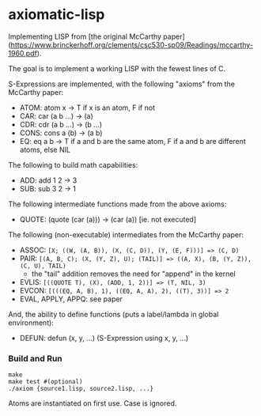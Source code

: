 # axiomatic-lisp

Implementing LISP from [the original McCarthy paper]
(https://www.brinckerhoff.org/clements/csc530-sp09/Readings/mccarthy-1960.pdf).

The goal is to implement a working LISP with the fewest lines of C.

S-Expressions are implemented, with the following "axioms" from the McCarthy paper:

* ATOM: atom x -> T if x is an atom, F if not
* CAR: car (a b ...) -> (a)
* CDR: cdr (a b ...) -> (b ...)
* CONS: cons a (b) -> (a b)
* EQ: eq a b -> T if a and b are the same atom, F if a and b are different atoms, else NIL

The following to build math capabilities:

* ADD: add 1 2 -> 3
* SUB: sub 3 2 -> 1

The following intermediate functions made from the above axioms:

* QUOTE: (quote (car (a))) -> (car (a)) [ie. not executed]

The following (non-executable) intermediates from the McCarthy paper:

* ASSOC: `[X; ((W, (A, B)), (X, (C, D)), (Y, (E, F)))] => (C, D)`
* PAIR: `[(A, B, C); (X, (Y, Z), U); (TAIL)] => ((A, X), (B, (Y, Z)), (C, U), TAIL)`
   * the "tail" addition removes the need for "append" in the kernel
* EVLIS: `[((QUOTE T), (X), (ADD, 1, 2))] => (T, NIL, 3)`
* EVCON: `[(((EQ, A, B), 1), ((EQ, A, A), 2), ((T), 3))] => 2`
* EVAL, APPLY, APPQ: see paper

And, the ability to define functions (puts a label/lambda in global environment):

* DEFUN: defun (x, y, ...) (S-Expression using x, y, ...)

### Build and Run

    make
    make test #(optional)
    ./axiom {source1.lisp, source2.lisp, ...}

Atoms are instantiated on first use.  Case is ignored.
